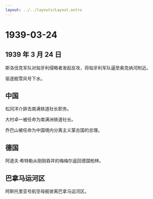 ```yaml
---
layout: ../../layouts/Layout.astro
---
```


# 1939-03-24

## 1939 年 3 月 24 日

斯洛伐克军队对匈牙利侵略者发起反攻，将匈牙利军队逼至奥克纳河附近。

驱逐舰雪风号下水。

## 中国

松冈洋介辞去南满铁道社长职务。

大村卓一被任命为南满洲铁道社长。

乔巴山被任命为中国境内分离主义蒙古国的总理。

## 德国

阿道夫·希特勒从刚刚吞并的梅梅尔返回德国柏林。

## 巴拿马运河区

阿斯托里亚号航空母舰驶离巴拿马运河区。